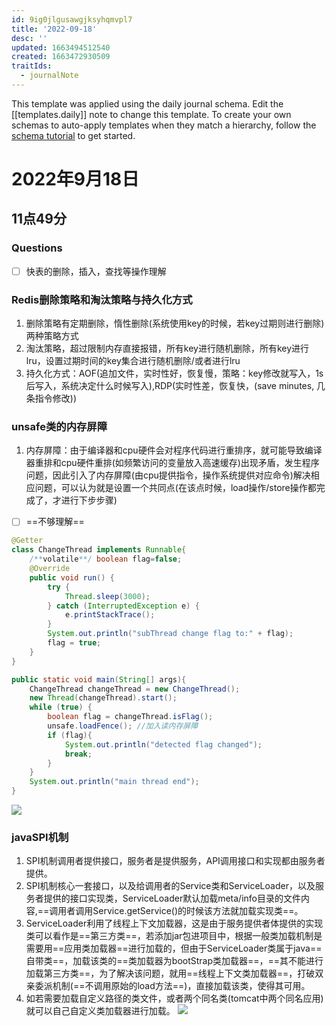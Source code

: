 ```yaml
---
id: 9ig0jlgusawgjksyhqmvpl7
title: '2022-09-18'
desc: ''
updated: 1663494512540
created: 1663472930509
traitIds:
  - journalNote
---
```

This template was applied using the daily journal schema. Edit the [[templates.daily]] note to change this template.
To create your own schemas to auto-apply templates when they match a hierarchy, follow the [schema tutorial](https://blog.dendron.so/notes/P1DL2uXHpKUCa7hLiFbFA/) to get started.

<!--
Based on the journaling method created by Intelligent Change:
- [Intelligent Change: Our Story](https://www.intelligentchange.com/pages/our-story)
- [The Five Minute Journal](https://www.intelligentchange.com/products/the-five-minute-journal)
-->

# 2022年9月18日

## 11点49分

### Questions

- [ ] 快表的删除，插入，查找等操作理解

### Redis删除策略和淘汰策略与持久化方式

1. 删除策略有定期删除，惰性删除(系统使用key的时候，若key过期则进行删除)两种策略方式
2. 淘汰策略，超过限制内存直接报错，所有key进行随机删除，所有key进行lru，设置过期时间的key集合进行随机删除/或者进行lru
3. 持久化方式：AOF(追加文件，实时性好，恢复慢，策略：key修改就写入，1s后写入，系统决定什么时候写入),RDP(实时性差，恢复快，(save minutes, 几条指令修改))

### unsafe类的内存屏障

1. 内存屏障：由于编译器和cpu硬件会对程序代码进行重排序，就可能导致编译器重排和cpu硬件重排(如频繁访问的变量放入高速缓存)出现矛盾，发生程序问题，因此引入了内存屏障(由cpu提供指令，操作系统提供对应命令)解决相应问题，可以认为就是设置一个共同点(在该点时候，load操作/store操作都完成了，才进行下步步骤)
- [ ] ==不够理解==

```java
@Getter
class ChangeThread implements Runnable{
    /**volatile**/ boolean flag=false;
    @Override
    public void run() {
        try {
            Thread.sleep(3000);
        } catch (InterruptedException e) {
            e.printStackTrace();
        }
        System.out.println("subThread change flag to:" + flag);
        flag = true;
    }
}

public static void main(String[] args){
    ChangeThread changeThread = new ChangeThread();
    new Thread(changeThread).start();
    while (true) {
        boolean flag = changeThread.isFlag();
        unsafe.loadFence(); //加入读内存屏障
        if (flag){
            System.out.println("detected flag changed");
            break;
        }
    }
    System.out.println("main thread end");
}
```

![](/assets/images/2022-09-18-16-06-32.png)

### javaSPI机制

1. SPI机制调用者提供接口，服务者是提供服务，API调用接口和实现都由服务者提供。
2. SPI机制核心一套接口，以及给调用者的Service类和ServiceLoader，以及服务者提供的接口实现类，ServiceLoader默认加载meta/info目录的文件内容,==调用者调用Service.getService()的时候该方法就加载实现类==。
3. ServiceLoader利用了线程上下文加载器，这是由于服务提供者体提供的实现类可以看作是==第三方类==，若添加jar包进项目中，根据一般类加载机制是需要用==应用类加载器==进行加载的，但由于ServiceLoader类属于java==自带类==，加载该类的==类加载器为bootStrap类加载器==，==其不能进行加载第三方类==，为了解决该问题，就用==线程上下文类加载器==，打破双亲委派机制(==不调用原始的load方法==)，直接加载该类，使得其可用。
4. 如若需要加载自定义路径的类文件，或者两个同名类(tomcat中两个同名应用)就可以自己自定义类加载器进行加载。
![](/assets/images/2022-09-18-17-45-48.png)
